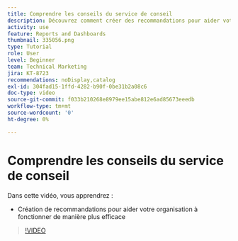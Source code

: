 ```yaml
---
title: Comprendre les conseils du service de conseil
description: Découvrez comment créer des recommandations pour aider votre organisation à fonctionner de manière plus efficace en utilisant [!UICONTROL Analytique améliorée] dans Workfront.
activity: use
feature: Reports and Dashboards
thumbnail: 335056.png
type: Tutorial
role: User
level: Beginner
team: Technical Marketing
jira: KT-8723
recommendations: noDisplay,catalog
exl-id: 304fad15-1ffd-4282-b90f-0be31b2a08c6
doc-type: video
source-git-commit: f033b210268e8979ee15abe812e6ad85673eeedb
workflow-type: tm+mt
source-wordcount: '0'
ht-degree: 0%

---
```


# Comprendre les conseils du service de conseil

Dans cette vidéo, vous apprendrez :

* Création de recommandations pour aider votre organisation à fonctionner de manière plus efficace

>[!VIDEO](https://video.tv.adobe.com/v/335056/?quality=12&learn=on)
